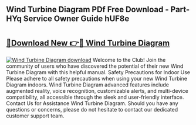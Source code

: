 ## Wind Turbine Diagram PDf Free Download - Part-HYq Service Owner Guide hUF8e

# <h2><a href="http://dfpwdew.blite.top/?on=Wind+Turbine+Diagram">🔗Download New 👉🔴 Wind Turbine Diagram</a></h2>

[![Wind Turbine Diagram download](https://i.imgur.com/lujVjoI.png)](http://dfpwdew.blite.top/?on=Wind+Turbine+Diagram)
Welcome to the Club! Join the community of users who have discovered the potential of their new Wind Turbine Diagram with this helpful manual. Safety Precautions for Indoor Use Please adhere to all safety precautions when using your new Wind Turbine Diagram indoors. Wind Turbine Diagram advanced features include augmented reality, voice recognition, customizable alerts, and multi-device compatibility, all accessible through the sleek and user-friendly interface. Contact Us for Assistance Wind Turbine Diagram. Should you have any questions or concerns, please do not hesitate to contact our dedicated customer support team.

